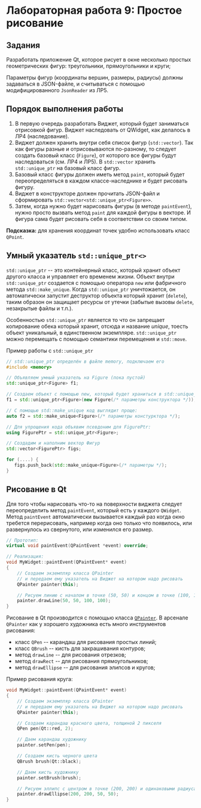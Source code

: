 # Лабораторная работа 9: Простое рисование

## Задания

Разработать приложение Qt, которое рисует в окне несколько простых геометрических фигур: треугольники, прямоугольники и круги;

Параметры фигур (координаты вершин, размеры, радиусы) должны задаваться в JSON-файле,
и считываться с помощью модифицированного `JsonReader` из ЛР5.

## Порядок выполнения работы

1) В первую очередь разработать Виджет, который будет заниматься отрисовкой фигур. Виджет наследовать от QWidget, как делалось в ЛР4 (наследование).
2) Виджет должен хранить внутри себя список фигур (`std::vector`). Так как фигуры разные и отрисовываются по-разному, то следует
   создать базовый класс (`Figure`), от которого все фигуры будут наследоваться (см. ЛР4 и ЛР5).
   В `std::vector` хранить `std::unique_ptr` на базовый класс фигур.
4) Базовый класс фигуры должен иметь метод `paint`, который будет переопределяться в каждом классе-наследнике и будет рисовать фигуру.
5) Виджет в конструкторе должен прочитать JSON-файл и сформировать `std::vector<std::unique_ptr<Figure>>`.
6) Затем, когда нужно будет нарисовать фигуры (в методе `paintEvent`), нужно просто вызвать метод `paint` для каждой фигуры в векторе.
   И фигура сама будет рисовать себя в соответствии со своим типом.

**Подсказка:** для хранения координат точек удобно использовать класс `QPoint`.

## Умный указатель `std::unique_ptr<>`

`std::unique_ptr` -- это контейнерный класс, который хранит объект другого класса и управляет его временем жизни.
Объект внутри `std::unique_ptr` создается с помощью оператора `new` или фабричного метода `std::make_unique`.
Когда `std::unique_ptr` уничтожается, он автоматически запустит деструктор объекта который хранит (`delete`),
таким образон он защищает ресурсы от утечки (забытые вызовы `delete`, незакрытые файлы и т.п.).

Особенностью `std::unique_ptr` является то что он запрещает копирование обека который хранит, отсюда и название *unique*,
тоесть объект уникальный, в единственном экземпляре. `std::unique_ptr` можно перемещать с помощью семантики перемещения и `std::move`.

Пример работы с `std::unique_ptr`
```cpp
// std::unique_ptr определён в файле memory, подключаем его
#include <memory>

// Объявляем умный указатель на Figure (пока пустой)
std::unique_ptr<Figure> f1;

// Создаем объект с помощью new, который будет храниться в std::unique_ptr
f1 = std::unique_ptr<Figure>(new Figure(/* параметры конструктора */));

// С помощью std::make_unique код выглядит проще:
auto f2 = std::make_unique<Figure>(/* параметры констурктора */);

// Для упрощения кода объявим псевдоним для FigurePtr:
using FigurePtr = std::unique_ptr<Figure>;

// Создадим и наполним вектор Фигур
std::vector<FigurePtr> figs;

for (....) {
   figs.push_back(std::make_unique<Figure>(/* параметры */);
}
```

## Рисование в Qt

Для того чтобы нарисовать что-то на поверхности виджета следует переопределить метод `paintEvent`, который есть у каждого `QWidget`.
Метод `paintEvent` автоматически вызывается каждый раз когда окно требется перерисовать, например когда оно только что появилось,
или развернулось из свернутого, или изменился его размер.

```cpp
// Прототип:
virtual void paintEvent(QPaintEvent *event) override;

// Реализация:
void MyWidget::paintEvent(QPaintEvent* event)
{
    // Создаем экземпляр класса QPainter
    // и передаем ему указатель на Виджет на котором надо рисовать
    QPainter painter(this);

    // Рисуем линию с началом в точке (50, 50) и концом в точке (100, 100)
    painter.drawLine(50, 50, 100, 100);
}
```

Рисование в Qt производится с помощью класса [`QPainter`](https://doc.qt.io/qt-6/qpainter.html).
В арсенале `QPainter` как у хорошего художника есть много инструментов рисования:
* класс `QPen` -- карандаш для рисования простых линий;
* класс `QBrush` -- кисть для закрашивания контуров;
* метод `drawLine` -- для рисования отрезков;
* метод `drawRect` -- для рисования прямоугольников;
* метод `drawEllipse` -- для рисования элипсов и кругов;

Пример рисования круга:

```cpp
void MyWidget::paintEvent(QPaintEvent* event)
{
    // Создаем экземпляр класса QPainter
    // и передаем ему указатель на Виджет на котором надо рисовать
    QPainter painter(this);

    // Создаем карандаш красного цвета, толщиной 2 пикселя
    QPen pen(Qt::red, 2);

    // Даем карандаш художнику
    painter.setPen(pen);

    // Создаем кисть черного цвета
    QBrush brush(Qt::black);

    // Даем кисть художнику
    painter.setBrush(brush);

    // Рисуем эллипс с центром в точке (200, 200) и одинаковыми радиусами 50 пикселей:
    painter.drawEllipse(200, 200, 50, 50);
}
```
